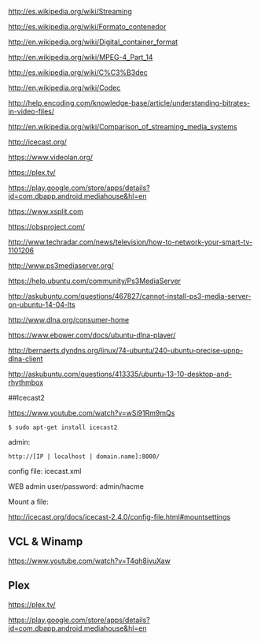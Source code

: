 http://es.wikipedia.org/wiki/Streaming

http://es.wikipedia.org/wiki/Formato_contenedor

http://en.wikipedia.org/wiki/Digital_container_format

http://en.wikipedia.org/wiki/MPEG-4_Part_14


http://es.wikipedia.org/wiki/C%C3%B3dec

http://en.wikipedia.org/wiki/Codec

http://help.encoding.com/knowledge-base/article/understanding-bitrates-in-video-files/



http://en.wikipedia.org/wiki/Comparison_of_streaming_media_systems

http://icecast.org/

https://www.videolan.org/

https://plex.tv/

https://play.google.com/store/apps/details?id=com.dbapp.android.mediahouse&hl=en

https://www.xsplit.com

https://obsproject.com/

http://www.techradar.com/news/television/how-to-network-your-smart-tv-1101206

http://www.ps3mediaserver.org/

https://help.ubuntu.com/community/Ps3MediaServer

http://askubuntu.com/questions/467827/cannot-install-ps3-media-server-on-ubuntu-14-04-lts

http://www.dlna.org/consumer-home

https://www.ebower.com/docs/ubuntu-dlna-player/

http://bernaerts.dyndns.org/linux/74-ubuntu/240-ubuntu-precise-upnp-dlna-client

http://askubuntu.com/questions/413335/ubuntu-13-10-desktop-and-rhythmbox


##Icecast2

https://www.youtube.com/watch?v=wSi91Rm9mQs

```
$ sudo apt-get install icecast2
```
admin:
```
http://[IP | localhost | domain.name]:8000/
```
config file: icecast.xml

WEB admin user/password: admin/hacme

Mount a file:

http://icecast.org/docs/icecast-2.4.0/config-file.html#mountsettings

## VCL & Winamp

https://www.youtube.com/watch?v=T4qh8ivuXaw

## Plex

https://plex.tv/

https://play.google.com/store/apps/details?id=com.dbapp.android.mediahouse&hl=en


